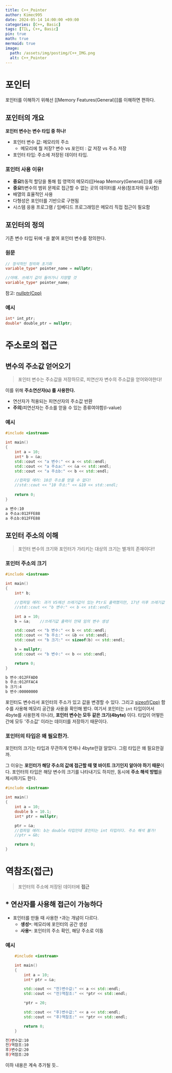```yaml
---
title: C++_Pointer
author: Kimec995
date: 2024-05-14 14:00:00 +09:00
categories: [C++, Basic]
tags: [TIL, C++, Basic]
pin: true
math: true
mermaid: true
image: 
  path: /assets/img/postimg/C++_IMG.png
  alt: C++_Pointer
---
```

# 포인터
포인터를 이해하기 위해선 [[Memory Features(General)]]를 이해하면 편하다.
## 포인터의 개요
**포인터 변수는 변수 타입 중 하나!**
- 포인터 변수 값: 메모리의 주소
	- 메모리에 뭘 저장? 변수 vs 포인터 : 값 저장 vs 주소 저장
- 포인터 타입: 주소에 저장된 데이터 타입.

### 포인터 사용 이유!
- **중요!**)동적 할당을 통해 힙 영역의 메모리([[Heap Memory(General)]])를 사용
- **중요!**)변수의 범위 문제로 접근할 수 없는 곳의 데이터를 사용(참조자와 유사함)
- 배열의 효율적인 사용
- 다형성은 포인터를 기반으로 구현됨
- 시스템 응용 프로그램 / 임베디드 프로그래밍은 메모리 직접 접근이 필요함

## 포인터의 정의
기존 변수 타입 뒤에 `*`을 붙여 포인터 변수를 정의한다.
### 원문
```c++
// 정석적인 정의와 초기화
variable_type* pointer_name = nullptr;

//야매. 쓰레기 값이 들어가니 지양할 것
variable_type* pointer_name;
```
참고: [nullptr(Cpp)](https://kimec995.github.io/posts/C++_nullPointer/)
### 예시
```c++
int* int_ptr;
double* double_ptr = nullptr;
```

# 주소로의 접근
## 변수의 주소값 얻어오기
> 포인터 변수는 주소값을 저장하므로, 피연산자 변수의 주소값을 얻어와야한다!

이를 위해 **주소연산자(`&`) 를 사용한다.**
- 연산자가 적용되는 피연산자의 주소값 반환
- **주의**)피연산자는 주소를 얻을 수 있는 종류여야함(I-value)

### 예시
```c++
#include <iostream>

int main()
{
	int a = 10;
	int* b = &a;
	std::cout << "a 변수:" << a << std::endl;
	std::cout << "a 주소a:" << &a << std::endl;
	std::cout << "a 주소b:" << b << std::endl;

	//컴파일 에러: 10은 주소를 얻을 수 없다!
	//std::cout << "10 주소:" << &10 << std::endl;
	
	return 0;
}
```

```bash
a 변수:10
a 주소a:012FFE88
a 주소b:012FFE88
```

## 포인터 주소의 이해
> 포인터 변수의 크기와 포인터가 가리키는 대상의 크기는 별개의 존재이다!!

### 포인터 주소의 크기
```c++
#include <iostream>

int main()
{
	int* b;

	//컴파일 에러: 과거 VS에선 쓰레기값이 있는 Ptr도 출력했지만, 17년 이후 쓰레기값 Ptr는 컴파일 에러가 나온다.
	//std::cout << "b 변수:" << b << std::endl;

	int a = 10;
	b = &a;    //쓰레기값 출력이 안돼 임의 변수 생성

	std::cout << "b 변수:" << b << std::endl;
	std::cout << "b 주소:" << &b << std::endl;
	std::cout << "b 크기:" << sizeof(b) << std::endl;

	b = nullptr;
	std::cout << "b 변수:" << b << std::endl;

	return 0;
}
```

```bash
b 변수:012FFAD0
b 주소:012FFAC4
b 크기:4
b 변수:00000000
```
포인터도 변수라서 포인터의 주소가 있고 값을 변경할 수 있다. 
그리고 [sizeof(Cpp)](https://kimec995.github.io/posts/C++_sizeof/) 함수를 사용해 메모리 공간을 사용을 확인해 봤다. 
여기서 포인터는 `int` 타입이어서 4byte를 사용한게 아니라, **포인터 변수는 모두 같은 크기(4byte)** 이다. 타입이 어떻든 간에 모두 '주소값' 이라는 데이터를 저장하기 때문이다.

### 포인터의 타입은 왜 필요한가.
포인터의 크기는 타입과 무관하게 언제나 4byte란걸 알았다. 그럼 타입은 왜 필요한걸까.

그 이유는 **포인터가 해당 주소의 값에 접근할 때 몇 바이트 크기인지 알아야 하기 때문**이다. 포인터의 타입은 해당 변수의 크기를 나타내기도 하지만, 동시에 **주소 해석 방법**을 제시하기도 한다.

```c++
#include <iostream>

int main()
{
	int a = 10;
	double b = 10.1;
	int* ptr = nullptr;

	ptr = &a;
	//컴파일 에러: b는 double 타입인데 포인터는 int 타입이다. 주소 해석 불가!
	//ptr = &b;

	return 0;
}
```
# 역참조(접근)
> 포인터의 주소에 저장된 데이터에 **접근**

## * 연산자를 사용해 접근이 가능하다
- 포인터를 만들 때 사용한 `*`과는 개념이 다르다.
	- **생성`*`**: 메모리에 포인터의 공간 생성
	- **사용`*`**: 포인터의 주소 확인, 해당 주소로 이동

### 예시

```c++
	#include <iostream>

	int main()
	{
		int a = 10;
		int* ptr = &a;

		std::cout << "전)변수값:" << a << std::endl;
		std::cout << "전)역참조:" << *ptr << std::endl;

		*ptr = 20;

		std::cout << "후)변수값:" << a << std::endl;
		std::cout << "후)역참조:" << *ptr << std::endl;

		return 0;
	}
```

```bash
전)변수값:10
전)역참조:10
후)변수값:20
후)역참조:20
```

 이하 내용은 계속 추가될 듯..